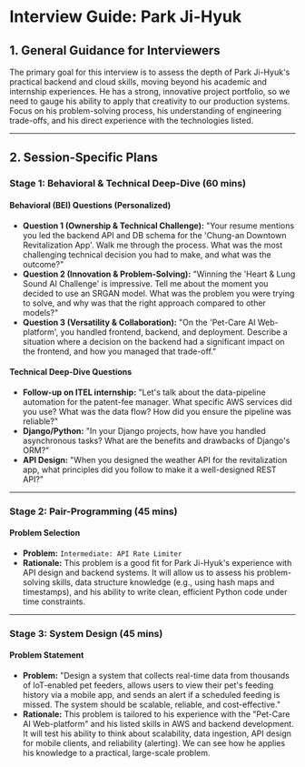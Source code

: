 # Interview Guide: Park Ji-Hyuk

## 1. General Guidance for Interviewers
The primary goal for this interview is to assess the depth of Park Ji-Hyuk's practical backend and cloud skills, moving beyond his academic and internship experiences. He has a strong, innovative project portfolio, so we need to gauge his ability to apply that creativity to our production systems. Focus on his problem-solving process, his understanding of engineering trade-offs, and his direct experience with the technologies listed.

---

## 2. Session-Specific Plans

### **Stage 1: Behavioral & Technical Deep-Dive (60 mins)**

#### **Behavioral (BEI) Questions (Personalized)**
*   **Question 1 (Ownership & Technical Challenge):** "Your resume mentions you led the backend API and DB schema for the 'Chung-an Downtown Revitalization App'. Walk me through the process. What was the most challenging technical decision you had to make, and what was the outcome?"
*   **Question 2 (Innovation & Problem-Solving):** "Winning the 'Heart & Lung Sound AI Challenge' is impressive. Tell me about the moment you decided to use an SRGAN model. What was the problem you were trying to solve, and why was that the right approach compared to other models?"
*   **Question 3 (Versatility & Collaboration):** "On the 'Pet-Care AI Web-platform', you handled frontend, backend, and deployment. Describe a situation where a decision on the backend had a significant impact on the frontend, and how you managed that trade-off."

#### **Technical Deep-Dive Questions**
*   **Follow-up on ITEL internship:** "Let's talk about the data-pipeline automation for the patent-fee manager. What specific AWS services did you use? What was the data flow? How did you ensure the pipeline was reliable?"
*   **Django/Python:** "In your Django projects, how have you handled asynchronous tasks? What are the benefits and drawbacks of Django's ORM?"
*   **API Design:** "When you designed the weather API for the revitalization app, what principles did you follow to make it a well-designed REST API?"

---

### **Stage 2: Pair-Programming (45 mins)**

#### **Problem Selection**
- **Problem:** `Intermediate: API Rate Limiter`
- **Rationale:** This problem is a good fit for Park Ji-Hyuk's experience with API design and backend systems. It will allow us to assess his problem-solving skills, data structure knowledge (e.g., using hash maps and timestamps), and his ability to write clean, efficient Python code under time constraints.

---

### **Stage 3: System Design (45 mins)**

#### **Problem Statement**
- **Problem:** "Design a system that collects real-time data from thousands of IoT-enabled pet feeders, allows users to view their pet's feeding history via a mobile app, and sends an alert if a scheduled feeding is missed. The system should be scalable, reliable, and cost-effective."
- **Rationale:** This problem is tailored to his experience with the "Pet-Care AI Web-platform" and his listed skills in AWS and backend development. It will test his ability to think about scalability, data ingestion, API design for mobile clients, and reliability (alerting). We can see how he applies his knowledge to a practical, large-scale problem.
